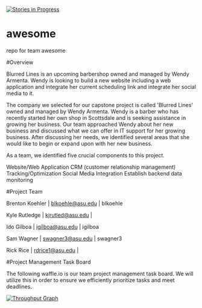 [![Stories in Progress](https://badge.waffle.io/asu-cis-capstone/awesome.png?label=ready&title=Ready)](https://waffle.io/asu-cis-capstone/awesome)
# awesome
repo for team awesome

#Overview

Blurred Lines is an upcoming barbershop owned and managed by Wendy Armenta. Wendy is looking to build a new website including a web application and integrate her current scheduling link and integrate her social media to it. 

The company we selected for our capstone project is called 'Blurred Lines' owned and managed by Wendy Armenta. Wendy is a barber who has recently started her own shop in Scottsdale and is seeking assistance in growing her business. Our team approached Wendy about her new business and discussed what we can offer in IT support for her growing business. After discussing her needs, we identified several areas that she would like to begin or expand upon with her new business. 

As a team, we identified five crucial components to this project. 

Website/Web Application
CRM (customer relationship management)
Tracking/Optimization
Social Media Integration
Establish backend data monitoring

#Project Team

Brenton Koehler | blkoehle@asu.edu | blkoehle

Kyle Rutledge   | kjrutled@asu.edu | 

Ido Gilboa      | igilboa@asu.edu  | igilboa

Sam Wagner      | swagner3@asu.edu | swagner3

Rick Rice       | rdrice1@asu.edu  | 




#Project Management Task Board

The following waffle.io is our team project management task board. We will utilize this in order to ensure we efficiently prioritize tasks and meet deadlines. 

[![Throughput Graph](https://graphs.waffle.io/asu-cis-capstone/awesome/throughput.svg)](https://waffle.io/asu-cis-capstone/awesome/metrics)


